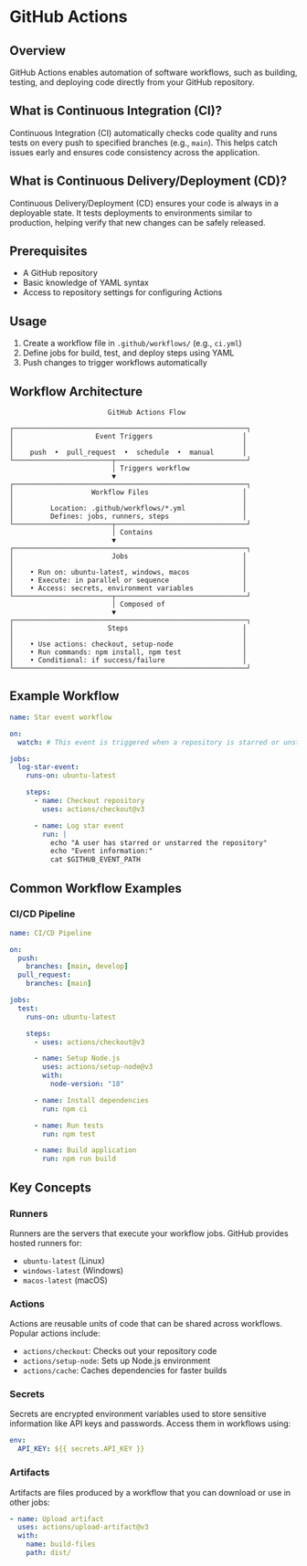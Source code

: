 # GitHub Actions

## Overview

GitHub Actions enables automation of software workflows, such as building, testing, and deploying code directly from your GitHub repository.

## What is Continuous Integration (CI)?

Continuous Integration (CI) automatically checks code quality and runs tests on every push to specified branches (e.g., `main`). This helps catch issues early and ensures code consistency across the application.

## What is Continuous Delivery/Deployment (CD)?

Continuous Delivery/Deployment (CD) ensures your code is always in a deployable state. It tests deployments to environments similar to production, helping verify that new changes can be safely released.

## Prerequisites

- A GitHub repository
- Basic knowledge of YAML syntax
- Access to repository settings for configuring Actions

## Usage

1. Create a workflow file in `.github/workflows/` (e.g., `ci.yml`)
2. Define jobs for build, test, and deploy steps using YAML
3. Push changes to trigger workflows automatically

## Workflow Architecture

```
                        GitHub Actions Flow

┌─────────────────────────────────────────────────────────┐
│                    Event Triggers                      │
│                                                        │
│    push  •  pull_request  •  schedule  •  manual       │
└────────────────────────┬────────────────────────────────┘
                         │ Triggers workflow
                         ▼
┌─────────────────────────────────────────────────────────┐
│                   Workflow Files                       │
│                                                        │
│         Location: .github/workflows/*.yml              │
│         Defines: jobs, runners, steps                  │
└────────────────────────┬────────────────────────────────┘
                         │ Contains
                         ▼
┌─────────────────────────────────────────────────────────┐
│                        Jobs                            │
│                                                        │
│    • Run on: ubuntu-latest, windows, macos             │
│    • Execute: in parallel or sequence                  │
│    • Access: secrets, environment variables            │
└────────────────────────┬────────────────────────────────┘
                         │ Composed of
                         ▼
┌─────────────────────────────────────────────────────────┐
│                       Steps                            │
│                                                        │
│    • Use actions: checkout, setup-node                 │
│    • Run commands: npm install, npm test               │
│    • Conditional: if success/failure                   │
└─────────────────────────────────────────────────────────┘
```

## Example Workflow

```yaml
name: Star event workflow

on:
  watch: # This event is triggered when a repository is starred or unstarred

jobs:
  log-star-event:
    runs-on: ubuntu-latest

    steps:
      - name: Checkout repository
        uses: actions/checkout@v3

      - name: Log star event
        run: |
          echo "A user has starred or unstarred the repository"
          echo "Event information:"
          cat $GITHUB_EVENT_PATH
```

## Common Workflow Examples

### CI/CD Pipeline

```yaml
name: CI/CD Pipeline

on:
  push:
    branches: [main, develop]
  pull_request:
    branches: [main]

jobs:
  test:
    runs-on: ubuntu-latest

    steps:
      - uses: actions/checkout@v3

      - name: Setup Node.js
        uses: actions/setup-node@v3
        with:
          node-version: "18"

      - name: Install dependencies
        run: npm ci

      - name: Run tests
        run: npm test

      - name: Build application
        run: npm run build
```

## Key Concepts

### Runners

Runners are the servers that execute your workflow jobs. GitHub provides hosted runners for:

- `ubuntu-latest` (Linux)
- `windows-latest` (Windows)
- `macos-latest` (macOS)

### Actions

Actions are reusable units of code that can be shared across workflows. Popular actions include:

- `actions/checkout`: Checks out your repository code
- `actions/setup-node`: Sets up Node.js environment
- `actions/cache`: Caches dependencies for faster builds

### Secrets

Secrets are encrypted environment variables used to store sensitive information like API keys and passwords. Access them in workflows using:

```yaml
env:
  API_KEY: ${{ secrets.API_KEY }}
```

### Artifacts

Artifacts are files produced by a workflow that you can download or use in other jobs:

```yaml
- name: Upload artifact
  uses: actions/upload-artifact@v3
  with:
    name: build-files
    path: dist/
```
